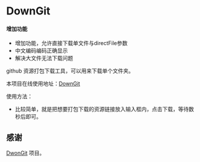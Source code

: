 # DownGit 

#### 增加功能

* 增加功能，允许直接下载单文件与directFile参数
* 中文编码编码正确显示
* 解决大文件无法下载问题

github 资源打包下载工具，可以用来下载单个文件夹。

本项目在线使用地址：[DownGit](https://e9ab98e991ab.github.io/DownGit)

使用方法：
- 比较简单，就是把想要打包下载的资源链接放入输入框内，点击下载，等待数秒后即可。


## 感谢
[DwonGit](https://github.com/MinhasKamal/DownGit) 项目。